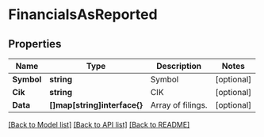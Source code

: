 # FinancialsAsReported

## Properties

Name | Type | Description | Notes
------------ | ------------- | ------------- | -------------
**Symbol** | **string** | Symbol | [optional] 
**Cik** | **string** | CIK | [optional] 
**Data** | **[]map[string]interface{}** | Array of filings. | [optional] 

[[Back to Model list]](../README.md#documentation-for-models) [[Back to API list]](../README.md#documentation-for-api-endpoints) [[Back to README]](../README.md)


